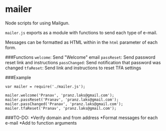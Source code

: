 # mailer
Node scripts for using Mailgun.

`mailer.js` exports as a module with functions to send each type of e-mail.

Messages can be formatted as HTML within in the `html` parameter of each form.

###Functions
`welcome`: Send "Welcome" email
`passReset`: Send password reset link and instructions
`passChanged`: Send notification that password was changed
`tfaReset`: Send link and instructions to reset TFA settings

###Example
```
var mailer = require('./mailer.js');

mailer.welcome('Pranav', 'pranz.laks@gmail.com');
mailer.passReset('Pranav', 'pranz.laks@gmail.com');
mailer.passChanged('Pranav', 'pranz.laks@gmail.com');
mailer.tfaReset('Pranav', 'pranz.laks@gmail.com');
```

###TO-DO:
*Verify domain and from address
*Format messages for each e-mail
*Add to function arguments
